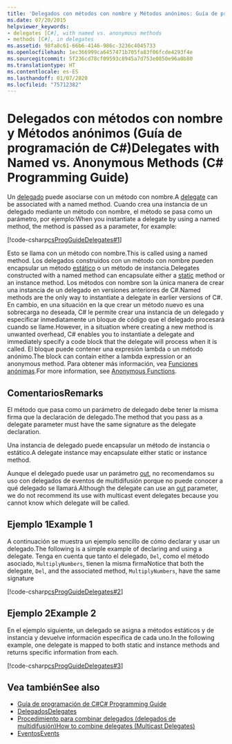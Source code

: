 ```yaml
---
title: 'Delegados con métodos con nombre y Métodos anónimos: Guía de programación de C#'
ms.date: 07/20/2015
helpviewer_keywords:
- delegates [C#], with named vs. anonymous methods
- methods [C#], in delegates
ms.assetid: 98fa8c61-66b6-4146-986c-3236c4045733
ms.openlocfilehash: 1ec366999ca6457471b705fa83f06fcde4293f4e
ms.sourcegitcommit: 5f236cd78cf09593c8945a7d753e0850e96a0b80
ms.translationtype: HT
ms.contentlocale: es-ES
ms.lasthandoff: 01/07/2020
ms.locfileid: "75712382"
---
```

# <a name="delegates-with-named-vs-anonymous-methods-c-programming-guide"></a><span data-ttu-id="41bd2-102">Delegados con métodos con nombre y Métodos anónimos (Guía de programación de C#)</span><span class="sxs-lookup"><span data-stu-id="41bd2-102">Delegates with Named vs. Anonymous Methods (C# Programming Guide)</span></span>
<span data-ttu-id="41bd2-103">Un [delegado](../../language-reference/builtin-types/reference-types.md) puede asociarse con un método con nombre.</span><span class="sxs-lookup"><span data-stu-id="41bd2-103">A [delegate](../../language-reference/builtin-types/reference-types.md) can be associated with a named method.</span></span> <span data-ttu-id="41bd2-104">Cuando crea una instancia de un delegado mediante un método con nombre, el método se pasa como un parámetro, por ejemplo:</span><span class="sxs-lookup"><span data-stu-id="41bd2-104">When you instantiate a delegate by using a named method, the method is passed as a parameter, for example:</span></span>  
  
 [!code-csharp[csProgGuideDelegates#1](~/samples/snippets/csharp/VS_Snippets_VBCSharp/csProgGuideDelegates/CS/Delegates.cs#1)]  
  
 <span data-ttu-id="41bd2-105">Esto se llama con un método con nombre.</span><span class="sxs-lookup"><span data-stu-id="41bd2-105">This is called using a named method.</span></span> <span data-ttu-id="41bd2-106">Los delegados construidos con un método con nombre pueden encapsular un método [estático](../../language-reference/keywords/static.md) o un método de instancia.</span><span class="sxs-lookup"><span data-stu-id="41bd2-106">Delegates constructed with a named method can encapsulate either a [static](../../language-reference/keywords/static.md) method or an instance method.</span></span> <span data-ttu-id="41bd2-107">Los métodos con nombre son la única manera de crear una instancia de un delegado en versiones anteriores de C#.</span><span class="sxs-lookup"><span data-stu-id="41bd2-107">Named methods are the only way to instantiate a delegate in earlier versions of C#.</span></span> <span data-ttu-id="41bd2-108">En cambio, en una situación en la que crear un método nuevo es una sobrecarga no deseada, C# le permite crear una instancia de un delegado y especificar inmediatamente un bloque de código que el delegado procesará cuando se llame.</span><span class="sxs-lookup"><span data-stu-id="41bd2-108">However, in a situation where creating a new method is unwanted overhead, C# enables you to instantiate a delegate and immediately specify a code block that the delegate will process when it is called.</span></span> <span data-ttu-id="41bd2-109">El bloque puede contener una expresión lambda o un método anónimo.</span><span class="sxs-lookup"><span data-stu-id="41bd2-109">The block can contain either a lambda expression or an anonymous method.</span></span> <span data-ttu-id="41bd2-110">Para obtener más información, vea [Funciones anónimas](../statements-expressions-operators/anonymous-functions.md).</span><span class="sxs-lookup"><span data-stu-id="41bd2-110">For more information, see [Anonymous Functions](../statements-expressions-operators/anonymous-functions.md).</span></span>  
  
## <a name="remarks"></a><span data-ttu-id="41bd2-111">Comentarios</span><span class="sxs-lookup"><span data-stu-id="41bd2-111">Remarks</span></span>  
 <span data-ttu-id="41bd2-112">El método que pasa como un parámetro de delegado debe tener la misma firma que la declaración de delegado.</span><span class="sxs-lookup"><span data-stu-id="41bd2-112">The method that you pass as a delegate parameter must have the same signature as the delegate declaration.</span></span>  
  
 <span data-ttu-id="41bd2-113">Una instancia de delegado puede encapsular un método de instancia o estático.</span><span class="sxs-lookup"><span data-stu-id="41bd2-113">A delegate instance may encapsulate either static or instance method.</span></span>  
  
 <span data-ttu-id="41bd2-114">Aunque el delegado puede usar un parámetro [out](../../language-reference/keywords/out-parameter-modifier.md), no recomendamos su uso con delegados de eventos de multidifusión porque no puede conocer a qué delegado se llamará.</span><span class="sxs-lookup"><span data-stu-id="41bd2-114">Although the delegate can use an [out](../../language-reference/keywords/out-parameter-modifier.md) parameter, we do not recommend its use with multicast event delegates because you cannot know which delegate will be called.</span></span>  
  
## <a name="example-1"></a><span data-ttu-id="41bd2-115">Ejemplo 1</span><span class="sxs-lookup"><span data-stu-id="41bd2-115">Example 1</span></span>  
 <span data-ttu-id="41bd2-116">A continuación se muestra un ejemplo sencillo de cómo declarar y usar un delegado.</span><span class="sxs-lookup"><span data-stu-id="41bd2-116">The following is a simple example of declaring and using a delegate.</span></span> <span data-ttu-id="41bd2-117">Tenga en cuenta que tanto el delegado, `Del`, como el método asociado, `MultiplyNumbers`, tienen la misma firma</span><span class="sxs-lookup"><span data-stu-id="41bd2-117">Notice that both the delegate, `Del`, and the associated method, `MultiplyNumbers`, have the same signature</span></span>  
  
 [!code-csharp[csProgGuideDelegates#2](~/samples/snippets/csharp/VS_Snippets_VBCSharp/csProgGuideDelegates/CS/Delegates.cs#2)]  
  
## <a name="example-2"></a><span data-ttu-id="41bd2-118">Ejemplo 2</span><span class="sxs-lookup"><span data-stu-id="41bd2-118">Example 2</span></span>  
 <span data-ttu-id="41bd2-119">En el ejemplo siguiente, un delegado se asigna a métodos estáticos y de instancia y devuelve información específica de cada uno.</span><span class="sxs-lookup"><span data-stu-id="41bd2-119">In the following example, one delegate is mapped to both static and instance methods and returns specific information from each.</span></span>  
  
 [!code-csharp[csProgGuideDelegates#3](~/samples/snippets/csharp/VS_Snippets_VBCSharp/csProgGuideDelegates/CS/Delegates.cs#3)]  
  
## <a name="see-also"></a><span data-ttu-id="41bd2-120">Vea también</span><span class="sxs-lookup"><span data-stu-id="41bd2-120">See also</span></span>

- [<span data-ttu-id="41bd2-121">Guía de programación de C#</span><span class="sxs-lookup"><span data-stu-id="41bd2-121">C# Programming Guide</span></span>](../index.md)
- [<span data-ttu-id="41bd2-122">Delegados</span><span class="sxs-lookup"><span data-stu-id="41bd2-122">Delegates</span></span>](./index.md)
- [<span data-ttu-id="41bd2-123">Procedimiento para combinar delegados (delegados de multidifusión)</span><span class="sxs-lookup"><span data-stu-id="41bd2-123">How to combine delegates (Multicast Delegates)</span></span>](./how-to-combine-delegates-multicast-delegates.md)
- [<span data-ttu-id="41bd2-124">Eventos</span><span class="sxs-lookup"><span data-stu-id="41bd2-124">Events</span></span>](../events/index.md)
